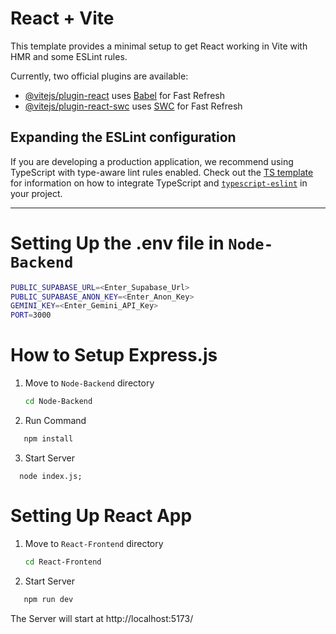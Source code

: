 # React + Vite

This template provides a minimal setup to get React working in Vite with HMR and some ESLint rules.

Currently, two official plugins are available:

- [@vitejs/plugin-react](https://github.com/vitejs/vite-plugin-react/blob/main/packages/plugin-react) uses [Babel](https://babeljs.io/) for Fast Refresh
- [@vitejs/plugin-react-swc](https://github.com/vitejs/vite-plugin-react/blob/main/packages/plugin-react-swc) uses [SWC](https://swc.rs/) for Fast Refresh

## Expanding the ESLint configuration

If you are developing a production application, we recommend using TypeScript with type-aware lint rules enabled. Check out the [TS template](https://github.com/vitejs/vite/tree/main/packages/create-vite/template-react-ts) for information on how to integrate TypeScript and [`typescript-eslint`](https://typescript-eslint.io) in your project.

---

# Setting Up the .env file in `Node-Backend`

```bash
PUBLIC_SUPABASE_URL=<Enter_Supabase_Url>
PUBLIC_SUPABASE_ANON_KEY=<Enter_Anon_Key>
GEMINI_KEY=<Enter_Gemini_API_Key>          
PORT=3000
```

# How to Setup Express.js

1. Move to `Node-Backend` directory

   ```bash
   cd Node-Backend

2. Run Command

```bash
   npm install
```
3. Start Server

```
  node index.js;
```

# Setting Up React App

1. Move to `React-Frontend` directory

   ```bash
   cd React-Frontend
   ```

2. Start Server

```bash
   npm run dev
```

The Server will start at http://localhost:5173/




